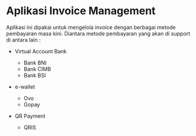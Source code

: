 # Aplikasi Invoice Management #

Aplikasi ini dipakai untuk mengelola invoice dengan berbagai metode pembayaran masa kini.
Diantara metode pembayaran yang akan di support di antara lain :

* Virtual Account Bank

    * Bank BNI
    * Bank CIMB
    * Bank BSI

* e-wallet
    * Ovo
    * Gopay

* QR Payment
    * QRIS